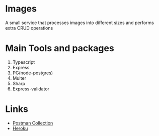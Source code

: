 # Images
A small service that processes images into different sizes and performs extra CRUD operations

# Main Tools and packages

1. Typescript
2. Express
3. PG(node-postgres)
4. Multer
5. Sharp
6. Express-validator

# Links
- [Postman Collection]
- [Heroku]





[Postman Collection]: https://www.postman.com/gold-crater-470694/workspace/images/collection/15875859-dece5308-d456-4f0d-b4ed-043c44acd066

[Heroku]: https://images-app-test.herokuapp.com/
